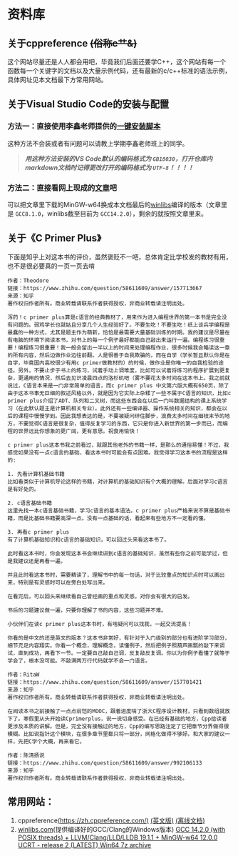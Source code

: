 # 资料库

## 关于cppreference ~~(俗称c艹&)~~

这个网站尽量还是人人都会用吧，毕竟我们后面还要学C++，这个网站有每一个函数每一个关键字的文档以及大量示例代码，还有最新的c/c++标准的语法示例，具体网址见本文档最下方常用网站。

## 关于Visual Studio Code的安装与配置

### 方法一：直接使用李鑫老师提供的[一键安装脚本](https://pan.nuaa.edu.cn/share/94f25b107a457f0ca0b1d7a8cd)

这种方法不会装或者有问题可以请教上学期李鑫老师班上的同学。

> ***用这种方法安装的VS Code默认的编码格式为 `GB18030`，打开仓库内markdown文档时记得更改打开的编码格式为 `UTF-8`！！！！***

### 方法二：直接看网上现成的[文章](https://www.cnblogs.com/roger-yu/p/15348275.html)吧

可以把文章里下载的MinGW-w64换成本文档最后的[winlibs](https://winlibs.com/)编译的版本（文章里是 `GCC8.1.0`，winlibs截至目前为 `GCC14.2.0`），剩余的就按照文章里来。

## 关于《C Primer Plus》

下面是知乎上对这本书的评价，虽然褒贬不一吧，总体肯定比学校发的教材有用，也不是很必要真的一页一页去啃

```
作者：Theodore
链接：https://www.zhihu.com/question/58611609/answer/157713667
来源：知乎
著作权归作者所有。商业转载请联系作者获得授权，非商业转载请注明出处。

泻药！c primer plus算是c语言的经典教材了，用来作为进入编程世界的第一本书是完全没有问题的。弱鸡学长也就姑且分享几个人生经验好了。不要生吃！不要生吃！纸上谈兵学编程是最蠢的一种方式，尤其是题主作为萌新，恰恰是最需要大量基础训练的时期。我的建议是尽量在有电脑的环境下阅读本书，对书上的每一个例子最好都能自己敲出来运行一遍。编程练习很重要！编程练习很重要！我一般会留出一半以上的时间来处理编程作业，很多时候我会略读这一章的所有内容，然后边做作业边往前翻。人是很善于自我欺骗的，而在自学（学长暂且默认你是在自学，毕竟国内高校很少有用c primer做教材的）的时候，做作业是你唯一的自我检验的途径。另外，不要止步于书上的练习，试着手动上调难度，比如可以试着将练习的程序扩展到更复杂，更通用的情况，然后去见识凌晨四点的洛杉矶吧（雾不要花太多时间在这本书上。我之前就说过，C语言本来是一门非常简单的语言，而c primer plus 中文第六版大概有650页，除了由于这本书事无巨细的叙述风格以外，就是因为它实际上杂糅了一些不属于C语言的知识，比如c primer plus介绍了ADT、队列和二叉树，而这些东西会在以后一门叫数据结构的课上系统学习（在此默认题主是计算机相关专业）。此外还有一些编译器、操作系统相关的知识，都会在以后的课程中慢慢学到。因此我想表达的是，不要被疑问绊住脚步，浪费太多时间在细枝末节的地方，不要觉得C语言是很复杂，值得反复学习的东西，它只是你进入新世界的第一步而已，而编程的世界远比你想象的更广阔，更有意思。祝食用愉快！
```

```
c primer plus这本书我之前看过，就跟其他老外的书籍一样，是那么的通俗易懂！不过，我感觉如果没有一点c语言的基础，看这本书时可能会有点困难。我觉得学习这本书的流程是这样的:

1. 先看计算机基础书籍
比如看类似于计算机导论这样的书籍，对计算机的基础知识有个大概的理解。后面对学习c语言是有好处的。

2. c语言基础书籍
这里先找一本c语言基础书籍，学习c语言的基本语法。c primer plus严格来说不算是基础书籍，而是比基础书籍要高深一点。没有一点基础的话，看起来有些地方不一定看的懂。

3. 再看c primer plus
有了计算机基础知识和c语言的基础知识，可以回过头来看这本书了。

此时看这本书时，你会发现这本书会继续讲到c语言的基础知识，虽然有些你之前可能学过，但是我建议还是再看一遍。

并且此时看这本书时，需要精读了，理解书中的每一句话，对于比较重点的知识点时可以画出来，特别是有灵感时可以在旁白处写出来。

在看完后，可以回头来继续看自己曾经画的重点和灵感，对你会有很大的启发。

书后的习题建议做一遍，只要你理解了书的内容，这些习题并不难。

小伙伴们在读c primer plus这本书时，有啥疑问可以找我，一起交流提高！
```

```
你看的是中文的还是英文的版本？这本书非常好，有针对于入门级别的部分也有进阶学习部分，细节充足内容翔实。你看一个概念，理解概念，读懂例子，然后把例子照葫芦画瓢的敲下来调试，直到成功，再看下一节。一定要自己敲自己调，反复敲反复调。你以为你例子看懂了就等于学会了，根本没可能。不敲满两万行代码就学不会一门语言。

作者：RitaW
链接：https://www.zhihu.com/question/58611609/answer/157701421
来源：知乎
著作权归作者所有。商业转载请联系作者获得授权，非商业转载请注明出处。
```

```
在阅读本书之前接触了一点点翁恺的MOOC，跟着进度啃了浙大C程序设计教材，只看到数组就放下了。寒假里从头开始读Cprimerplus，说一说切身感受。在已经有基础的地方，Cpp给读者更涉及本质的讲解。但是，完全没有接触过的地方，Cpp的编写思路注定了它把章节分界做得很模糊。比如说指针这个模块，在很多章节里都只将一部分，网格化做得不够好。和大家的建议一样，先把C学个大概，再来看它。

作者：陈清扬说
链接：https://www.zhihu.com/question/58611609/answer/992106133
来源：知乎
著作权归作者所有。商业转载请联系作者获得授权，非商业转载请注明出处。
```

## 常用网站：

1. cppreference[(https://zh.cppreference.com/)](https://zh.cppreference.com/) [(英文版)](https://en.cppreference.com/) [(离线文档)](https://github.com/myfreeer/cppreference2mshelp/releases/download/2024.09/cppreference-zh-20240915.chm)
2. [winlibs.com](https://winlibs.com/)(提供编译好的GCC/Clang的Windows版本)
   [GCC 14.2.0 (with POSIX threads) + LLVM/Clang/LLD/LLDB 19.1.1 + MinGW-w64 12.0.0 UCRT - release 2 (LATEST) Win64 7z archive](https://github.com/brechtsanders/winlibs_mingw/releases/download/14.2.0posix-19.1.1-12.0.0-ucrt-r2/winlibs-x86_64-posix-seh-gcc-14.2.0-llvm-19.1.1-mingw-w64ucrt-12.0.0-r2.7z)
